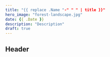 ```yaml
---
title: "{{ replace .Name "-" " " | title }}"
hero_image: "forest-landscape.jpg"
date: {{ .Date }}
description: "Description"
draft: true
---
```


## Header